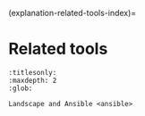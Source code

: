 (explanation-related-tools-index)=
# Related tools

```{toctree}
:titlesonly:
:maxdepth: 2
:glob:

Landscape and Ansible <ansible>